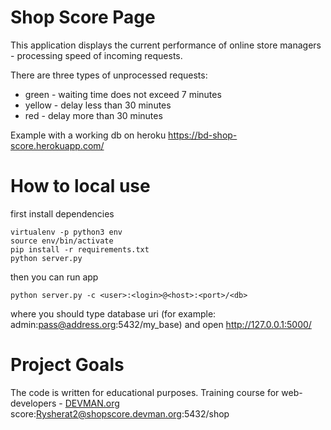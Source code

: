 # Shop Score Page

This application displays the current performance of online store managers - processing speed of incoming requests.

There are three types of unprocessed requests:
- green - waiting time does not exceed 7 minutes
- yellow - delay less than 30 minutes
- red - delay more than 30 minutes

Example with a working db on heroku <https://bd-shop-score.herokuapp.com/>

# How to local use

first install dependencies
```#!bash
virtualenv -p python3 env
source env/bin/activate
pip install -r requirements.txt
python server.py
```
then you can run app
```#!bash
python server.py -c <user>:<login>@<host>:<port>/<db>
```
where you should type database uri
(for example: admin:pass@address.org:5432/my_base)
and open <http://127.0.0.1:5000/>

# Project Goals

The code is written for educational purposes. Training course for web-developers - [DEVMAN.org](https://devman.org)
score:Rysherat2@shopscore.devman.org:5432/shop